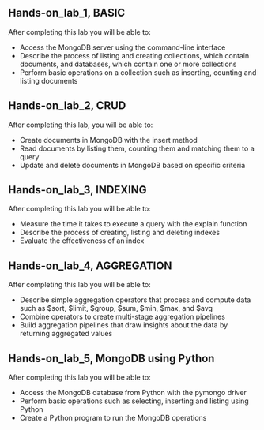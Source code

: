 ## Hands-on_lab_1, BASIC
After completing this lab you will be able to:
- Access the MongoDB server using the command-line interface
- Describe the process of listing and creating collections, which contain documents, and databases, which contain one or more collections
- Perform basic operations on a collection such as inserting, counting and listing documents

## Hands-on_lab_2, CRUD
After completing this lab, you will be able to:
- Create documents in MongoDB with the insert method
- Read documents by listing them, counting them and matching them to a query
- Update and delete documents in MongoDB based on specific criteria

## Hands-on_lab_3, INDEXING
After completing this lab you will be able to:
- Measure the time it takes to execute a query with the explain function
- Describe the process of creating, listing and deleting indexes
- Evaluate the effectiveness of an index

## Hands-on_lab_4, AGGREGATION
After completing this lab you will be able to:
- Describe simple aggregation operators that process and compute data such as $sort, $limit, $group, $sum, $min, $max, and $avg
- Combine operators to create multi-stage aggregation pipelines
- Build aggregation pipelines that draw insights about the data by returning aggregated values

## Hands-on_lab_5, MongoDB using Python
After completing this lab you will be able to:
- Access the MongoDB database from Python with the pymongo driver
- Perform basic operations such as selecting, inserting and listing using Python
- Create a Python program to run the MongoDB operations

